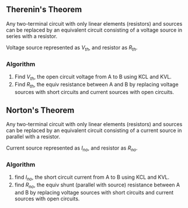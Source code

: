 ## Therenin's Theorem

Any two-terminal circuit with only linear elements (resistors) and sources can be replaced by an equivalent circuit consisting of a voltage source in series with a resistor.

Voltage source represented as $V_{th}$, and resistor as $R_{th}$.

### Algorithm

1. Find $V_{th}$, the open circuit voltage from A to B using KCL and KVL.
2. Find $R_{th}$, the equiv resistance between A and B by replacing voltage sources with short circuits and current sources with open circuits.

## Norton's Theorem

Any two-terminal circuit with only linear elements (resistors) and sources can be replaced by an equivalent circuit consisting of a current source in parallel with a resistor.

Current source represented as $I_{no}$, and resistor as $R_{no}$.

### Algorithm
1. find $I_{no}$, the short circuit current from A to B using KCL and KVL.
2. find $R_{no}$, the equiv shunt (parallel with source) resistance between A and B by replacing voltage sources with short circuits and current sources with open circuits.

